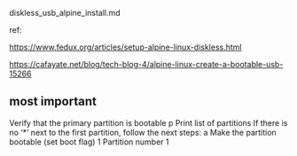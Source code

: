 diskless_usb_alpine_install.md

ref:

  https://www.fedux.org/articles/setup-alpine-linux-diskless.html


  https://cafayate.net/blog/tech-blog-4/alpine-linux-create-a-bootable-usb-15266

  ## most important

 Verify that the primary partition is bootable
    p Print list of partitions
    If there is no ‘*’ next to the first partition, follow the next steps:
    a Make the partition bootable (set boot flag)
    1 Partition number 1

